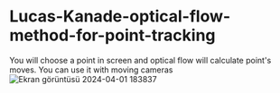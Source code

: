 # Lucas-Kanade-optical-flow-method-for-point-tracking
You will choose a point in screen and optical flow will calculate point's moves. You can use it with moving cameras
![Ekran görüntüsü 2024-04-01 183837](https://github.com/Abd-Said/Lucas-Kanade-optical-flow-method-for-point-tracking/assets/153506053/c33dc823-70aa-4f79-a647-f6b21ef2914b)
